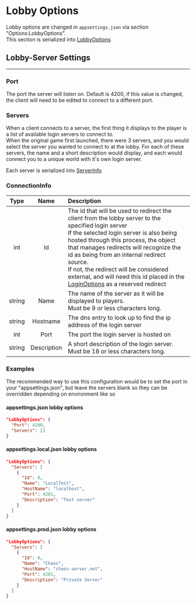 # Lobby Options

Lobby options are changed in `appsettings.json` via section "Options:LobbyOptions".  
This section is serialized into [LobbyOptions](<xref:Chaos.Services.Servers.Options.LobbyOptions>)

## Lobby-Server Settings

---

### Port

The port the server will listen on. Default is 4200, if this value is changed, the client will need to be edited to
connect to a different
port.

### Servers

When a client connects to a server, the first thing it displays to the player is a list of available login servers to
connect to.  
When the original game first launched, there were 3 servers, and you would select the server you wanted to connect to at
the lobby. For each
of these servers, the name and a short description would display, and each would connect you to a unique world with it's
own login
server.

Each server is serialized into [ServerInfo](<xref:Chaos.Networking.Options.ConnectionInfo>)

### ConnectionInfo

|  Type  |    Name     | Description                                                                                                                                                                                                                                                                                                                                                                                                                                                                 |
|:------:|:-----------:|:----------------------------------------------------------------------------------------------------------------------------------------------------------------------------------------------------------------------------------------------------------------------------------------------------------------------------------------------------------------------------------------------------------------------------------------------------------------------------|
|  int   |     Id      | The id that will be used to redirect the client from the lobby server to the specified login server <br /> If the selected login server is also being hosted through this process, the object that manages redirects will recognize the id as being from an internal redirect source. <br/> If not, the redirect will be considered external, and will need this id placed in the [LoginOptions](<xref:Chaos.Services.Servers.Options.LoginOptions>) as a reserved redirect |
| string |    Name     | The name of the server as it will be displayed to players.<br/> Must be 9 or less characters long.                                                                                                                                                                                                                                                                                                                                                                          |
| string |  Hostname   | The dns entry to look up to find the ip address of the login server                                                                                                                                                                                                                                                                                                                                                                                                         |
|  int   |    Port     | The port the login server is hosted on                                                                                                                                                                                                                                                                                                                                                                                                                                      |
| string | Description | A short description of the login server.<br/>Must be 18 or less characters long.                                                                                                                                                                                                                                                                                                                                                                                            |

### Examples

The recommended way to use this configuration would be to set the port in your "appsettings.json", but leave the servers
blank so they can
be overridden depending on environment like so

#### appsettings.json lobby options

```json
"LobbyOptions": {
  "Port": 4200,
  "Servers": []
}
```

#### appsettings.local.json lobby options

```json
"LobbyOptions": {
  "Servers": [
    {
      "Id": 0,
      "Name": "LocalTest",
      "HostName": "localhost",
      "Port": 4201,
      "Description": "Test server"
    }
  ]
}
```

#### appsettings.prod.json lobby options

```json
"LobbyOptions": {
  "Servers": [
    {
      "Id": 0,
      "Name": "Chaos",
      "HostName": "chaos-server.net",
      "Port": 4201,
      "Description": "Private Server"
    }
  ]
}
```